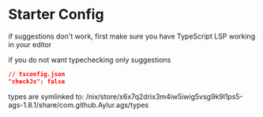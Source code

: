
# Starter Config

if suggestions don't work, first make sure
you have TypeScript LSP working in your editor

if you do not want typechecking only suggestions

```json
// tsconfig.json
"checkJs": false
```

types are symlinked to:
/nix/store/x6x7q2drix3m4iw5iwig5vsg9k9l1ps5-ags-1.8.1/share/com.github.Aylur.ags/types
